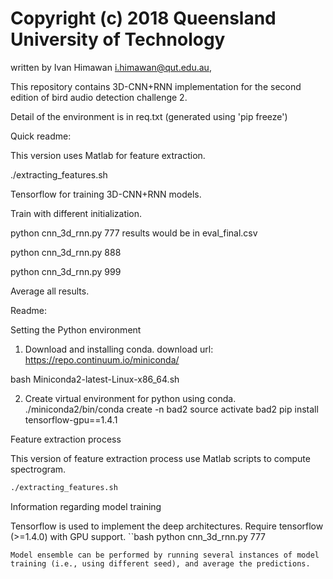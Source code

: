# Copyright (c) 2018 Queensland University of Technology

written by Ivan Himawan <i.himawan@qut.edu.au>,

This repository contains 3D-CNN+RNN implementation for the second edition of bird audio detection challenge 2.

Detail of the environment is in req.txt (generated using 'pip freeze')

Quick readme:

This version uses Matlab for feature extraction.

./extracting_features.sh

Tensorflow for training 3D-CNN+RNN models.

Train with different initialization.

python cnn_3d_rnn.py 777
results would be in eval_final.csv

python cnn_3d_rnn.py 888

python cnn_3d_rnn.py 999


Average all results.

Readme:

Setting the Python environment

1. Download and installing conda.
download url: https://repo.continuum.io/miniconda/

bash Miniconda2-latest-Linux-x86_64.sh

2. Create virtual environment for python using conda.
./miniconda2/bin/conda create -n bad2
source activate bad2
pip install tensorflow-gpu==1.4.1

Feature extraction process

This version of feature extraction process use Matlab scripts to compute spectrogram.
```bash
./extracting_features.sh
```
Information regarding model training

Tensorflow is used to implement the deep architectures. Require tensorflow (>=1.4.0) with GPU support.
``bash
python cnn_3d_rnn.py 777
```
Model ensemble can be performed by running several instances of model training (i.e., using different seed), and average the predictions.
